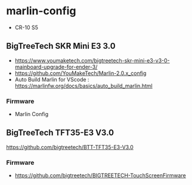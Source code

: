 # marlin-config

* CR-10 S5

## BigTreeTech SKR Mini E3 3.0

* https://www.youmaketech.com/bigtreetech-skr-mini-e3-v3-0-mainboard-upgrade-for-ender-3/
* https://github.com/YouMakeTech/Marlin-2.0.x_config
* Auto Build Marlin for VScode : https://marlinfw.org/docs/basics/auto_build_marlin.html

### Firmware

* Marlin Config

## BigTreeTech TFT35-E3 V3.0

https://github.com/bigtreetech/BTT-TFT35-E3-V3.0

### Firmware

* https://github.com/bigtreetech/BIGTREETECH-TouchScreenFirmware
